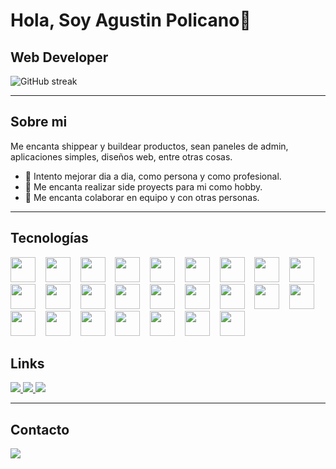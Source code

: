 <h1>Hola, Soy Agustin Policano👋</h1>

## Web Developer

<div>
  
![GitHub streak](https://streak-stats.demolab.com?user=AgustinPolicano&theme=dark&hide_border=true&date_format=M%20j%5B%2C%20Y%5D)

</div>

---

## Sobre mi

Me encanta shippear y buildear productos, sean paneles de admin, aplicaciones simples, diseños web, entre otras cosas.

- 🔭 Intento mejorar dia a dia, como persona y como profesional.
- 🧠 Me encanta realizar side proyects para mi como hobby.
- 🤝 Me encanta colaborar en equipo y con otras personas.

---

## Tecnologías

<p>

<img src="https://skillicons.dev/icons?i=html" height="40" />
&nbsp;&nbsp;
<img src="https://skillicons.dev/icons?i=css" height="40" />
&nbsp;&nbsp;
<img src="https://skillicons.dev/icons?i=tailwind" height="40" />
&nbsp;&nbsp;
<img src="https://skillicons.dev/icons?i=js" height="40" />
&nbsp;&nbsp;
<img src="https://skillicons.dev/icons?i=ts" height="40" />
&nbsp;&nbsp;
<img src="https://skillicons.dev/icons?i=git" height="40" />
&nbsp;&nbsp;
<img src="https://cdn.jsdelivr.net/gh/devicons/devicon/icons/github/github-original.svg" height="40" />
&nbsp;&nbsp;
<img src="https://skillicons.dev/icons?i=nodejs" height="40" />
&nbsp;&nbsp;
<img src="https://cdn.jsdelivr.net/gh/devicons/devicon/icons/express/express-original.svg" height="40" />
&nbsp;&nbsp;
<img src="https://skillicons.dev/icons?i=postgres" height="40" />
&nbsp;&nbsp;
<img src="https://cdn.jsdelivr.net/gh/devicons/devicon/icons/sqlite/sqlite-original.svg" height="40" />
&nbsp;&nbsp;
<img src="https://skillicons.dev/icons?i=firebase" height="40" />
&nbsp;&nbsp;
<img src="https://skillicons.dev/icons?i=react" height="40" />
&nbsp;&nbsp;
<img src="https://skillicons.dev/icons?i=nextjs" height="40" />
&nbsp;&nbsp;
<img src="https://skillicons.dev/icons?i=angular" height="40" />
&nbsp;&nbsp;
<img src="https://skillicons.dev/icons?i=docker" height="40" />
&nbsp;&nbsp;
<img src="https://skillicons.dev/icons?i=cloudflare" height="40" />
&nbsp;&nbsp;
<img src="https://skillicons.dev/icons?i=vercel" height="40" />
&nbsp;&nbsp;
<img src="https://skillicons.dev/icons?i=gcp" height="40" />
&nbsp;&nbsp;
<img src="https://skillicons.dev/icons?i=figma" height="40" />
&nbsp;&nbsp;
<img src="https://skillicons.dev/icons?i=vscode" height="40" />
&nbsp;&nbsp;
<img src="https://skillicons.dev/icons?i=linux" height="40" />
&nbsp;&nbsp;
<img src="https://skillicons.dev/icons?i=bash" height="40" />
&nbsp;&nbsp;
<img src="https://skillicons.dev/icons?i=vite" height="40" />
&nbsp;&nbsp;
<img src="https://skillicons.dev/icons?i=astro" height="40" />
&nbsp;&nbsp;

</p>




## Links

<p>
  <a href="https://agustinpolicano.com/" target="_blank">
    <img src="https://img.shields.io/badge/Sitio-Web-5865f2?style=for-the-badge&logo=googlechrome&logoColor=white" />
  </a>
  <a href="https://x.com/PolicanoAgustin" target="_blank">
    <img src="https://img.shields.io/badge/Twitter-@PolicanoAgustin-1DA1F2?style=for-the-badge&logo=twitter&logoColor=white" />
  </a>
  <a href="https://www.linkedin.com/in/agustin-policano/" target="_blank">
    <img src="https://img.shields.io/badge/LinkedIn-AgustinPolicano-0077B5?style=for-the-badge&logo=linkedin&logoColor=white" />
  </a>
</p>

---

## Contacto

<p>
  <a href="mailto:agustinpolicanodev@gmail.com" target="_blank">
    <img src="https://img.shields.io/badge/AGUSTINPOLICANODEV@GMAIL.COM-000000?style=for-the-badge&logo=gmail&logoColor=white" />
  </a>
</p>
